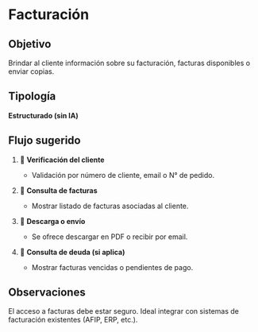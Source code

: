 # Facturación

## Objetivo
Brindar al cliente información sobre su facturación, facturas disponibles o enviar copias.

## Tipología
**Estructurado (sin IA)**

## Flujo sugerido

1. 🔐 **Verificación del cliente**
   - Validación por número de cliente, email o N° de pedido.

2. 📜 **Consulta de facturas**
   - Mostrar listado de facturas asociadas al cliente.

3. 📎 **Descarga o envío**
   - Se ofrece descargar en PDF o recibir por email.

4. 🧾 **Consulta de deuda (si aplica)**
   - Mostrar facturas vencidas o pendientes de pago.

## Observaciones
El acceso a facturas debe estar seguro. Ideal integrar con sistemas de facturación existentes (AFIP, ERP, etc.).
